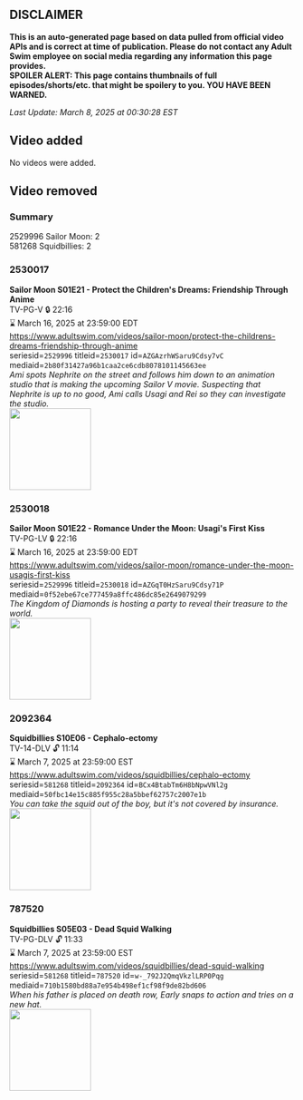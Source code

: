 ## DISCLAIMER
**This is an auto-generated page based on data pulled from official video APIs and is correct at time of publication. Please do not contact any Adult Swim employee on social media regarding any information this page provides.**  
**SPOILER ALERT: This page contains thumbnails of full episodes/shorts/etc. that might be spoilery to you. YOU HAVE BEEN WARNED.**  

_Last Update: March 8, 2025 at 00:30:28 EST_
## Video added
No videos were added.  
## Video removed
### Summary
2529996 Sailor Moon: 2  
581268 Squidbillies: 2  
### 2530017
**Sailor Moon S01E21 - Protect the Children's Dreams: Friendship Through Anime**  
TV-PG-V 🔒 22:16  
⌛ March 16, 2025 at 23:59:00 EDT  
https://www.adultswim.com/videos/sailor-moon/protect-the-childrens-dreams-friendship-through-anime  
seriesid=`2529996` titleid=`2530017` id=`AZGAzrhWSaru9Cdsy7vC` mediaid=`2b80f31427a96b1caa2ce6cdb8078101145663ee`  
_Ami spots Nephrite on the street and follows him down to an animation studio that is making the upcoming Sailor V movie. Suspecting that Nephrite is up to no good, Ami calls Usagi and Rei so they can investigate the studio._  
<a href="https://media.cdn.adultswim.com/uploads/20240918/thumbnails/2_24918124260-CopyofSailorMoon_Ep021_Thumbnail_1920x1080_Pillarbox.jpg"><img src="https://media.cdn.adultswim.com/uploads/20240918/thumbnails/2_24918124260-CopyofSailorMoon_Ep021_Thumbnail_1920x1080_Pillarbox.jpg" height="144px" /></a>
### 2530018
**Sailor Moon S01E22 - Romance Under the Moon: Usagi's First Kiss**  
TV-PG-LV 🔒 22:16  
⌛ March 16, 2025 at 23:59:00 EDT  
https://www.adultswim.com/videos/sailor-moon/romance-under-the-moon-usagis-first-kiss  
seriesid=`2529996` titleid=`2530018` id=`AZGqT0HzSaru9Cdsy71P` mediaid=`0f52ebe67ce777459a8ffc486dc85e2649079299`  
_The Kingdom of Diamonds is hosting a party to reveal their treasure to the world._  
<a href="https://media.cdn.adultswim.com/uploads/20240918/thumbnails/2_249181214397-CopyofSailorMoon_Ep022_Thumbnail_1920x1080_Pillarbox.jpg"><img src="https://media.cdn.adultswim.com/uploads/20240918/thumbnails/2_249181214397-CopyofSailorMoon_Ep022_Thumbnail_1920x1080_Pillarbox.jpg" height="144px" /></a>
### 2092364
**Squidbillies S10E06 - Cephalo-ectomy**  
TV-14-DLV 🔓 11:14  
⌛ March 7, 2025 at 23:59:00 EST  
https://www.adultswim.com/videos/squidbillies/cephalo-ectomy  
seriesid=`581268` titleid=`2092364` id=`BCx4BtabTm6H8bNpwVNl2g` mediaid=`50fbc14e15c885f955c28a5bbef62757c2007e1b`  
_You can take the squid out of the boy, but it's not covered by insurance._  
<a href="https://media.cdn.adultswim.com/uploads/20200414/thumbnails/2_204141141252-squidbillies_909_dup-20160812.jpg"><img src="https://media.cdn.adultswim.com/uploads/20200414/thumbnails/2_204141141252-squidbillies_909_dup-20160812.jpg" height="144px" /></a>
### 787520
**Squidbillies S05E03 - Dead Squid Walking**  
TV-PG-DLV 🔓 11:33  
⌛ March 7, 2025 at 23:59:00 EST  
https://www.adultswim.com/videos/squidbillies/dead-squid-walking  
seriesid=`581268` titleid=`787520` id=`w-_792J2QmqVkzlLRP0Pqg` mediaid=`710b1580bd88a7e954b498ef1cf98f9de82bd606`  
_When his father is placed on death row, Early snaps to action and tries on a new hat._  
<a href="https://media.cdn.adultswim.com/uploads/20200413/thumbnails/2_204131317589-squidbillies_053_dst_cid-PWYP.jpg"><img src="https://media.cdn.adultswim.com/uploads/20200413/thumbnails/2_204131317589-squidbillies_053_dst_cid-PWYP.jpg" height="144px" /></a>
